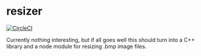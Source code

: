 # resizer

[![CircleCI](https://circleci.com/gh/ZombineDev/resizer/tree/master.svg?style=svg)](https://circleci.com/gh/ZombineDev/resizer/tree/master)

Currently nothing interesting, but if all goes well this should turn into a
C++ library and a node module for resizing .bmp image files.
